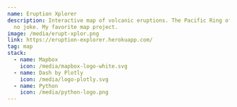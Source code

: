 ```yaml
---
name: Eruption Xplorer
description: Interactive map of volcanic eruptions. The Pacific Ring of Fire is
  no joke. My favorite map project.
image: /media/erupt-xplor.png
link: https://eruption-explorer.herokuapp.com/
tag: map
stack:
  - name: Mapbox
    icon: /media/mapbox-logo-white.svg
  - name: Dash by Plotly
    icon: /media/logo-plotly.svg
  - name: Python
    icon: /media/python-logo.png
---
```

